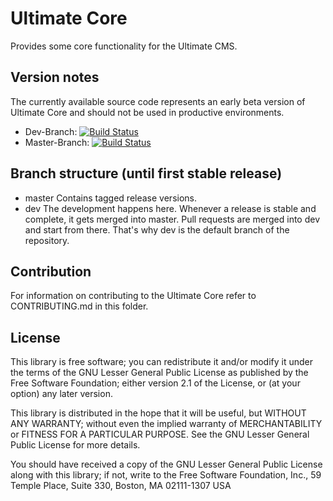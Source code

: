 Ultimate Core
===============================

Provides some core functionality for the Ultimate CMS.

Version notes
-------------

The currently available source code represents an early beta version of Ultimate Core and should not be used in productive environments.

* Dev-Branch: [![Build Status](https://travis-ci.org/frmwrk123/de.plugins-zum-selberbauen.ultimateCore.png?branch=dev)](https://travis-ci.org/frmwrk123/de.plugins-zum-selberbauen.ultimateCore)
* Master-Branch: [![Build Status](https://travis-ci.org/frmwrk123/de.plugins-zum-selberbauen.ultimateCore.png?branch=master)](https://travis-ci.org/frmwrk123/de.plugins-zum-selberbauen.ultimateCore)

Branch structure (until first stable release)
----------------

* master Contains tagged release versions.
* dev The development happens here. Whenever a release is stable and complete, it gets merged into master. Pull requests are merged into dev and start from there. That's why dev is the default branch of the repository.

Contribution
------------

For information on contributing to the Ultimate Core refer to CONTRIBUTING.md in this folder.

License
-------

This library is free software; you can redistribute it and/or
modify it under the terms of the GNU Lesser General Public License
as published by the Free Software Foundation; either version 2.1
of the License, or (at your option) any later version.

This library is distributed in the hope that it will be useful,
but WITHOUT ANY WARRANTY; without even the implied warranty of
MERCHANTABILITY or FITNESS FOR A PARTICULAR PURPOSE. See the GNU
Lesser General Public License for more details.

You should have received a copy of the GNU Lesser General Public
License along with this library; if not, write to the Free Software
Foundation, Inc., 59 Temple Place, Suite 330, Boston, MA 02111-1307 USA